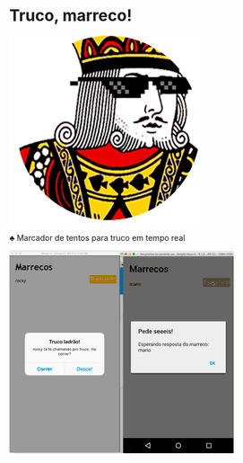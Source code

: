 # Truco, marreco!
![TrucoMarreco](img/logo_circle.png)

:clubs: Marcador de tentos para truco em tempo real

![Exemplo](example.gif)
